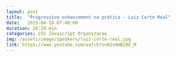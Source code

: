 ```yaml
---
layout: post
title:  "Progressive enhancement na prática - Luiz Corte Real"
date:   2015-04-10 07:40:00
duration: 28:24 min
categories: CSS Javascript Organizacao
img: /assets/image/speakers/luiz-corte-real.jpg
link: https://www.youtube.com/watch?v=H2sHmB28O_M
---
```

